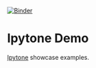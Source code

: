 [![Binder](https://mybinder.org/badge_logo.svg)](https://mybinder.org/v2/gh/benbovy/ipytone-examples/HEAD)

# Ipytone Demo

[Ipytone](https://github.com/benbovy/ipytone) showcase examples.

